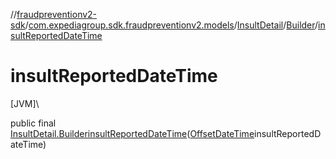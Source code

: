 //[fraudpreventionv2-sdk](../../../../index.md)/[com.expediagroup.sdk.fraudpreventionv2.models](../../index.md)/[InsultDetail](../index.md)/[Builder](index.md)/[insultReportedDateTime](insult-reported-date-time.md)

# insultReportedDateTime

[JVM]\

public final [InsultDetail.Builder](index.md)[insultReportedDateTime](insult-reported-date-time.md)([OffsetDateTime](https://docs.oracle.com/javase/8/docs/api/java/time/OffsetDateTime.html)insultReportedDateTime)
